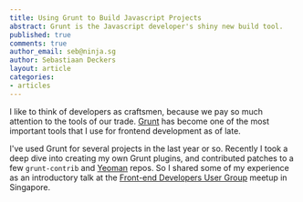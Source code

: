```yaml
---
title: Using Grunt to Build Javascript Projects
abstract: Grunt is the Javascript developer's shiny new build tool.
published: true
comments: true
author_email: seb@ninja.sg
author: Sebastiaan Deckers
layout: article
categories:
- articles
---
```


I like to think of developers as craftsmen, because we pay so much attention to the tools of our trade. [Grunt](http://gruntjs.com/) has become one of the most important tools that I use for frontend development as of late.

I've used Grunt for several projects in the last year or so. Recently I took a deep dive into creating my own Grunt plugins, and contributed patches to a few `grunt-contrib` and [Yeoman](http://yeoman.io/) repos. So I shared some of my experience as an introductory talk at the [Front-end Developers User Group](https://www.facebook.com/groups/frontendsingapore/) meetup in Singapore.

<script async="async" class="speakerdeck-embed" data-id="ab84886061950130ff66123139081231" data-ratio="1.33333333333333" src="//speakerdeck.com/assets/embed.js"> </script>
